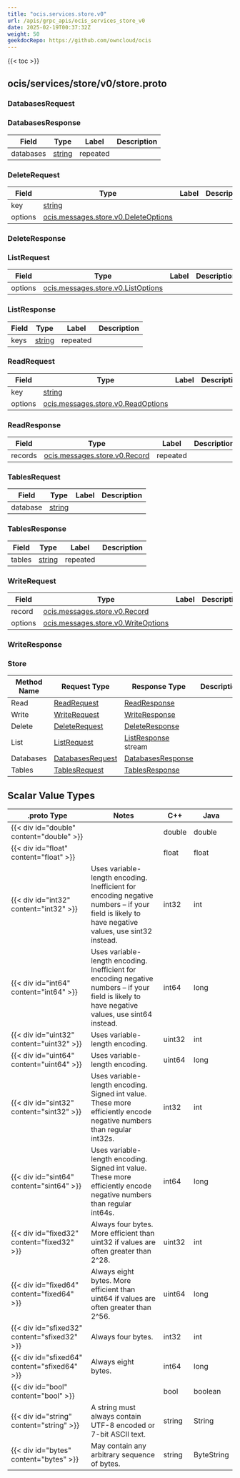 ```yaml
---
title: "ocis.services.store.v0"
url: /apis/grpc_apis/ocis_services_store_v0
date: 2025-02-19T00:37:32Z
weight: 50
geekdocRepo: https://github.com/owncloud/ocis
---
```


{{< toc >}}



## ocis/services/store/v0/store.proto

### DatabasesRequest




### DatabasesResponse



| Field | Type | Label | Description |
| ----- | ---- | ----- | ----------- |
| databases | [string](#string) | repeated |  |

### DeleteRequest



| Field | Type | Label | Description |
| ----- | ---- | ----- | ----------- |
| key | [string](#string) |  |  |
| options | [ocis.messages.store.v0.DeleteOptions](/apis/grpc_apis/ocis_messages_store_v0/#deleteoptions) |  |  |

### DeleteResponse




### ListRequest



| Field | Type | Label | Description |
| ----- | ---- | ----- | ----------- |
| options | [ocis.messages.store.v0.ListOptions](/apis/grpc_apis/ocis_messages_store_v0/#listoptions) |  |  |

### ListResponse



| Field | Type | Label | Description |
| ----- | ---- | ----- | ----------- |
| keys | [string](#string) | repeated |  |

### ReadRequest



| Field | Type | Label | Description |
| ----- | ---- | ----- | ----------- |
| key | [string](#string) |  |  |
| options | [ocis.messages.store.v0.ReadOptions](/apis/grpc_apis/ocis_messages_store_v0/#readoptions) |  |  |

### ReadResponse



| Field | Type | Label | Description |
| ----- | ---- | ----- | ----------- |
| records | [ocis.messages.store.v0.Record](/apis/grpc_apis/ocis_messages_store_v0/#record) | repeated |  |

### TablesRequest



| Field | Type | Label | Description |
| ----- | ---- | ----- | ----------- |
| database | [string](#string) |  |  |

### TablesResponse



| Field | Type | Label | Description |
| ----- | ---- | ----- | ----------- |
| tables | [string](#string) | repeated |  |

### WriteRequest



| Field | Type | Label | Description |
| ----- | ---- | ----- | ----------- |
| record | [ocis.messages.store.v0.Record](/apis/grpc_apis/ocis_messages_store_v0/#record) |  |  |
| options | [ocis.messages.store.v0.WriteOptions](/apis/grpc_apis/ocis_messages_store_v0/#writeoptions) |  |  |

### WriteResponse





### Store



| Method Name | Request Type | Response Type | Description |
| ----------- | ------------ | ------------- | ------------|
| Read | [ReadRequest](#readrequest) | [ReadResponse](#readresponse) |  |
| Write | [WriteRequest](#writerequest) | [WriteResponse](#writeresponse) |  |
| Delete | [DeleteRequest](#deleterequest) | [DeleteResponse](#deleteresponse) |  |
| List | [ListRequest](#listrequest) | [ListResponse](#listresponse) stream |  |
| Databases | [DatabasesRequest](#databasesrequest) | [DatabasesResponse](#databasesresponse) |  |
| Tables | [TablesRequest](#tablesrequest) | [TablesResponse](#tablesresponse) |  |

## Scalar Value Types

| .proto Type | Notes | C++ | Java |
| ----------- | ----- | --- | ---- |
| {{< div id="double" content="double" >}} |  | double | double |
| {{< div id="float" content="float" >}} |  | float | float |
| {{< div id="int32" content="int32" >}} | Uses variable-length encoding. Inefficient for encoding negative numbers – if your field is likely to have negative values, use sint32 instead. | int32 | int |
| {{< div id="int64" content="int64" >}} | Uses variable-length encoding. Inefficient for encoding negative numbers – if your field is likely to have negative values, use sint64 instead. | int64 | long |
| {{< div id="uint32" content="uint32" >}} | Uses variable-length encoding. | uint32 | int |
| {{< div id="uint64" content="uint64" >}} | Uses variable-length encoding. | uint64 | long |
| {{< div id="sint32" content="sint32" >}} | Uses variable-length encoding. Signed int value. These more efficiently encode negative numbers than regular int32s. | int32 | int |
| {{< div id="sint64" content="sint64" >}} | Uses variable-length encoding. Signed int value. These more efficiently encode negative numbers than regular int64s. | int64 | long |
| {{< div id="fixed32" content="fixed32" >}} | Always four bytes. More efficient than uint32 if values are often greater than 2^28. | uint32 | int |
| {{< div id="fixed64" content="fixed64" >}} | Always eight bytes. More efficient than uint64 if values are often greater than 2^56. | uint64 | long |
| {{< div id="sfixed32" content="sfixed32" >}} | Always four bytes. | int32 | int |
| {{< div id="sfixed64" content="sfixed64" >}} | Always eight bytes. | int64 | long |
| {{< div id="bool" content="bool" >}} |  | bool | boolean |
| {{< div id="string" content="string" >}} | A string must always contain UTF-8 encoded or 7-bit ASCII text. | string | String |
| {{< div id="bytes" content="bytes" >}} | May contain any arbitrary sequence of bytes. | string | ByteString |

